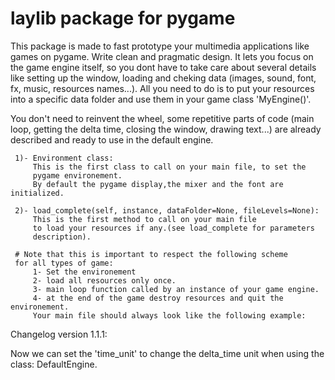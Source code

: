 # laylib package for pygame 

This package is made to fast prototype your multimedia applications like games on pygame. 
Write clean and pragmatic design. It lets you focus on the game engine itself, so you dont have
to take care about several details like setting up the window, loading and cheking data (images,
sound, font, fx, music, resources names...).
All you need to do is to put your resources into a specific data folder and use them 
in your game class 'MyEngine()'. 

You don't need to reinvent the wheel, some repetitive parts of code (main loop, getting the delta time, 
closing the window, drawing text...) are already described and ready to use in the 
default engine.

     1)- Environment class:
         This is the first class to call on your main file, to set the
         pygame environement.
         By default the pygame display,the mixer and the font are initialized.

     2)- load_complete(self, instance, dataFolder=None, fileLevels=None):
         This is the first method to call on your main file
         to load your resources if any.(see load_complete for parameters
         description).

     # Note that this is important to respect the following scheme
     for all types of game:
         1- Set the environement
         2- load all resources only once.
         3- main loop function called by an instance of your game engine.
         4- at the end of the game destroy resources and quit the environement.
         Your main file should always look like the following example:
     

Changelog version 1.1.1:

Now we can set the 'time_unit' to change the delta_time unit when using the class: 	DefaultEngine.

